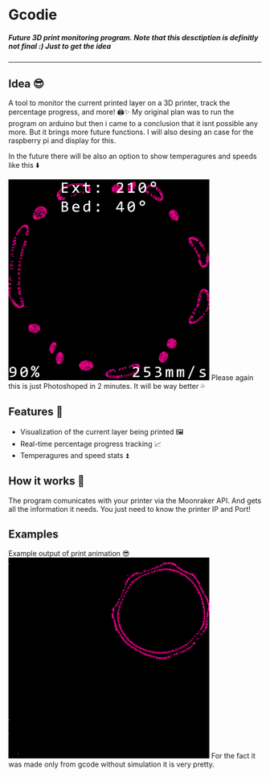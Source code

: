# Gcodie

##### Future 3D print monitoring program. Note that this desctiption is definitly not final :) Just to get the idea
---
## Idea 😎
A tool to monitor the current printed layer on a 3D printer, track the percentage progress, and more! 🖨️✨
My original plan was to run the program on arduino but then i came to a conclusion that it isnt possible any more. But it brings more future functions.
I will also desing an case for the raspberry pi and display for this.

In the future there will be also an option to show temperagures and speeds like this ⬇️

![example](git_repo/example.png)
Please again this is just Photoshoped in 2 minutes. It will be way better 💦

## Features 🌟
- Visualization of the current layer being printed 🖼️
- Real-time percentage progress tracking 📈
- Temperagures and speed stats ⏫

## How it works 🤔
The program comunicates with your printer via the Moonraker API. And gets all the information it needs.
You just need to know the printer IP and Port!

## Examples
Example output of print animation 😎
![alt text](git_repo/animation.gif)
For the fact it was made only from gcode without simulation it is very pretty.